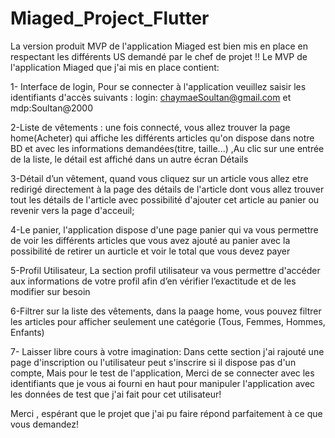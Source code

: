 # Miaged_Project_Flutter
La version produit MVP de l'application Miaged est bien mis en place en respectant les différents US demandé par le chef de projet !!
Le MVP de l'application Miaged que j'ai mis en place contient:

1- Interface de login, Pour se connecter à l'application veuillez saisir les identifiants d'accès suivants : login: chaymaeSoultan@gmail.com et mdp:Soultan@2000

2-Liste de vêtements : une fois connecté, vous allez trouver la page home(Acheter) qui affiche les différents articles qu'on dispose dans notre BD et avec les informations demandées(titre, taille...) ,Au clic sur une entrée de la liste, le détail est affiché dans un autre écran Détails

3-Détail d’un vêtement, quand vous cliquez sur un article vous allez etre redirigé directement à la page des détails de l'article dont vous allez trouver tout les détails de l'article avec possibilité d'ajouter cet article au panier ou revenir vers la page d'acceuil; 

4-Le panier, l'application dispose d'une page panier qui va vous permettre de voir les différents articles que vous avez ajouté au panier avec la possibilité de retirer un aurticle et voir le total que vous devez payer

5-Profil Utilisateur, La section profil utilisateur va vous permettre d'accéder aux informations de votre profil afin d’en vérifier l’exactitude et de les modifier sur besoin

6-Filtrer sur la liste des vêtements, dans la paage home, vous pouvez filtrer les articles pour afficher seulement une catégorie (Tous, Femmes, Hommes, Enfants)

7- Laisser libre cours à votre imagination: Dans cette section j'ai rajouté une page d'inscription ou l'utilisateur peut s'inscrire si il dispose pas d'un compte, Mais pour le test de l'application, Merci de se connecter avec les identifiants que je vous ai fourni en haut pour manipuler l'application avec les données de test que j'ai fait pour cet utilisateur!

Merci , espérant que le projet que j'ai pu faire répond parfaitement à ce que vous demandez!
